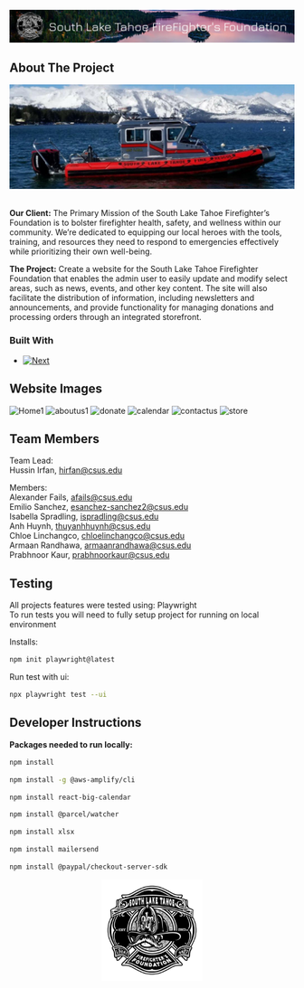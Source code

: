 
<!-- PROJECT LOGO -->
<br />
<div align="center">
  <a href="https://github.com/github_username/repo_name">
    <img src="app/navbarAssets/navbarBG.png" alt="Logo">
  </a>

</div>


<!-- ABOUT THE PROJECT -->
## About The Project

  <a href="https://github.com/github_username/repo_name">
    <img src="app/homepageAssets/boat_image.jpg" alt="Logo">
  </a>



<br>**Our Client:** The Primary Mission of the South Lake Tahoe Firefighter’s Foundation is to bolster firefighter health, safety, and wellness within our community. We’re dedicated to equipping our local heroes with the tools, training, and resources they need to respond to emergencies effectively while prioritizing their own well-being.  


**The Project:** Create a website for the South Lake Tahoe Firefighter Foundation that enables the admin user to easily update and modify select areas, such as news, events, and other key content. The site will also facilitate the distribution of information, including newsletters and announcements, and provide functionality for managing donations and processing orders through an integrated storefront.




### Built With

* [![Next][Next.js]][Next-url]

## Website Images
<img src="https://github.com/user-attachments/assets/de9ec692-47b1-41db-b380-79d3ea92fda4" alt="Home1" >
<img src="https://github.com/user-attachments/assets/05f8b979-af50-4e2c-ab92-cc85a2cc6368" alt="aboutus1" >
<img src="https://github.com/user-attachments/assets/4e7241e0-19c2-40ce-a753-ed9468feab1b" alt="donate" >
<img src="https://github.com/user-attachments/assets/fcb9a28c-dcbb-46fe-84a5-ebcc81d740d1" alt="calendar" >
<img src="https://github.com/user-attachments/assets/fb2c9832-a942-439b-890a-3d707e9679f2" alt="contactus" >
<img src="https://github.com/user-attachments/assets/cd839335-cfde-41b8-8a4f-f3b567224453" alt="store" >

<!-- Team Members -->
## Team Members
Team Lead:   
Hussin Irfan, hirfan@csus.edu

Members:  
Alexander Fails, afails@csus.edu  
Emilio Sanchez, esanchez-sanchez2@csus.edu           
Isabella Spradling, ispradling@csus.edu  
Anh Huynh, thuyanhhuynh@csus.edu  
Chloe Linchangco, chloelinchangco@csus.edu  
Armaan Randhawa, armaanrandhawa@csus.edu  
Prabhnoor Kaur, prabhnoorkaur@csus.edu  

<!-- Testing -->
## Testing
All projects features were tested using: Playwright  
To run tests you will need to fully setup project for running on local environment

Installs:  
```bash
npm init playwright@latest
```

Run test with ui:
```bash
npx playwright test --ui
```
<!-- c -->
## Developer Instructions

**Packages needed to run locally:**

```bash
npm install
```

```bash
npm install -g @aws-amplify/cli
```

```bash
npm install react-big-calendar
```

```bash
npm install @parcel/watcher
```

```bash
npm install xlsx
```

```bash
npm install mailersend
```

```bash
npm install @paypal/checkout-server-sdk
```






<div align="center">
  <a href="https://github.com/github_username/repo_name">
    <img src="app/navbarAssets/Logo-CutOut.png" alt="Logo" width="180" height = "180">
  </a>

</div>

<!-- MARKDOWN LINKS & IMAGES -->
<!-- https://www.markdownguide.org/basic-syntax/#reference-style-links -->

[Next.js]: https://img.shields.io/badge/next.js-000000?style=for-the-badge&logo=nextdotjs&logoColor=white
[Next-url]: https://nextjs.org/

